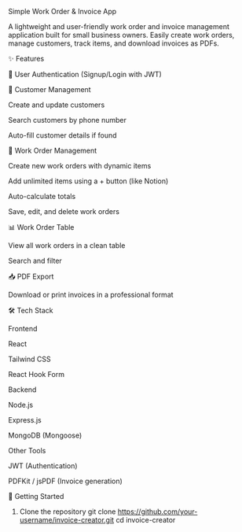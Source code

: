 Simple Work Order & Invoice App

A lightweight and user-friendly work order and invoice management application built for small business owners.
Easily create work orders, manage customers, track items, and download invoices as PDFs.

✨ Features

🔑 User Authentication (Signup/Login with JWT)

👤 Customer Management

Create and update customers

Search customers by phone number

Auto-fill customer details if found

📝 Work Order Management

Create new work orders with dynamic items

Add unlimited items using a + button (like Notion)

Auto-calculate totals

Save, edit, and delete work orders

📊 Work Order Table

View all work orders in a clean table

Search and filter

📥 PDF Export

Download or print invoices in a professional format

🛠️ Tech Stack

Frontend

React

Tailwind CSS

React Hook Form

Backend

Node.js

Express.js

MongoDB (Mongoose)

Other Tools

JWT (Authentication)

PDFKit / jsPDF (Invoice generation)

🚀 Getting Started
1. Clone the repository
git clone https://github.com/your-username/invoice-creator.git
cd invoice-creator

